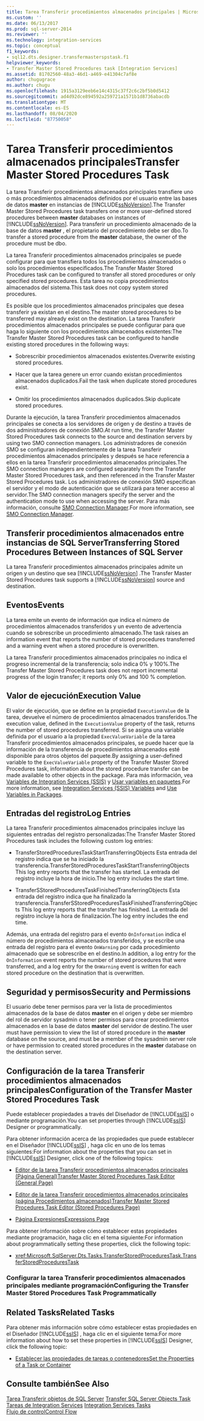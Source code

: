 ```yaml
---
title: Tarea Transferir procedimientos almacenados principales | Microsoft Docs
ms.custom: ''
ms.date: 06/13/2017
ms.prod: sql-server-2014
ms.reviewer: ''
ms.technology: integration-services
ms.topic: conceptual
f1_keywords:
- sql12.dts.designer.transfermasterspstask.f1
helpviewer_keywords:
- Transfer Master Stored Procedures task [Integration Services]
ms.assetid: 81702560-48a3-46d1-a469-e41304c7af8e
author: chugugrace
ms.author: chugu
ms.openlocfilehash: 1915a3129eeb6e14c4315c37f2c6c2bf5b0d5412
ms.sourcegitcommit: ad4d92dce894592a259721a1571b1d8736abacdb
ms.translationtype: MT
ms.contentlocale: es-ES
ms.lasthandoff: 08/04/2020
ms.locfileid: "87750058"
---
```

# <a name="transfer-master-stored-procedures-task"></a><span data-ttu-id="02de5-102">Tarea Transferir procedimientos almacenados principales</span><span class="sxs-lookup"><span data-stu-id="02de5-102">Transfer Master Stored Procedures Task</span></span>
  <span data-ttu-id="02de5-103">La tarea Transferir procedimientos almacenados principales transfiere uno o más procedimientos almacenados definidos por el usuario entre las bases de datos **master** en instancias de [!INCLUDE[ssNoVersion](../../includes/ssnoversion-md.md)].</span><span class="sxs-lookup"><span data-stu-id="02de5-103">The Transfer Master Stored Procedures task transfers one or more user-defined stored procedures between **master** databases on instances of [!INCLUDE[ssNoVersion](../../includes/ssnoversion-md.md)].</span></span> <span data-ttu-id="02de5-104">Para transferir un procedimiento almacenado de la base de datos **master** , el propietario del procedimiento debe ser dbo.</span><span class="sxs-lookup"><span data-stu-id="02de5-104">To transfer a stored procedure from the **master** database, the owner of the procedure must be dbo.</span></span>  
  
 <span data-ttu-id="02de5-105">La tarea Transferir procedimientos almacenados principales se puede configurar para que transfiera todos los procedimientos almacenados o solo los procedimientos especificados.</span><span class="sxs-lookup"><span data-stu-id="02de5-105">The Transfer Master Stored Procedures task can be configured to transfer all stored procedures or only specified stored procedures.</span></span> <span data-ttu-id="02de5-106">Esta tarea no copia procedimientos almacenados del sistema.</span><span class="sxs-lookup"><span data-stu-id="02de5-106">This task does not copy system stored procedures.</span></span>  
  
 <span data-ttu-id="02de5-107">Es posible que los procedimientos almacenados principales que desea transferir ya existan en el destino.</span><span class="sxs-lookup"><span data-stu-id="02de5-107">The master stored procedures to be transferred may already exist on the destination.</span></span> <span data-ttu-id="02de5-108">La tarea Transferir procedimientos almacenados principales se puede configurar para que haga lo siguiente con los procedimientos almacenados existentes:</span><span class="sxs-lookup"><span data-stu-id="02de5-108">The Transfer Master Stored Procedures task can be configured to handle existing stored procedures in the following ways:</span></span>  
  
-   <span data-ttu-id="02de5-109">Sobrescribir procedimientos almacenados existentes.</span><span class="sxs-lookup"><span data-stu-id="02de5-109">Overwrite existing stored procedures.</span></span>  
  
-   <span data-ttu-id="02de5-110">Hacer que la tarea genere un error cuando existan procedimientos almacenados duplicados.</span><span class="sxs-lookup"><span data-stu-id="02de5-110">Fail the task when duplicate stored procedures exist.</span></span>  
  
-   <span data-ttu-id="02de5-111">Omitir los procedimientos almacenados duplicados.</span><span class="sxs-lookup"><span data-stu-id="02de5-111">Skip duplicate stored procedures.</span></span>  
  
 <span data-ttu-id="02de5-112">Durante la ejecución, la tarea Transferir procedimientos almacenados principales se conecta a los servidores de origen y de destino a través de dos administradores de conexión SMO.</span><span class="sxs-lookup"><span data-stu-id="02de5-112">At run time, the Transfer Master Stored Procedures task connects to the source and destination servers by using two SMO connection managers.</span></span> <span data-ttu-id="02de5-113">Los administradores de conexión SMO se configuran independientemente de la tarea Transferir procedimientos almacenados principales y después se hace referencia a ellos en la tarea Transferir procedimientos almacenados principales.</span><span class="sxs-lookup"><span data-stu-id="02de5-113">The SMO connection managers are configured separately from the Transfer Master Stored Procedures task, and then referenced in the Transfer Master Stored Procedures task.</span></span> <span data-ttu-id="02de5-114">Los administradores de conexión SMO especifican el servidor y el modo de autenticación que se utilizará para tener acceso al servidor.</span><span class="sxs-lookup"><span data-stu-id="02de5-114">The SMO connection managers specify the server and the authentication mode to use when accessing the server.</span></span> <span data-ttu-id="02de5-115">Para más información, consulte [SMO Connection Manager](../connection-manager/smo-connection-manager.md).</span><span class="sxs-lookup"><span data-stu-id="02de5-115">For more information, see [SMO Connection Manager](../connection-manager/smo-connection-manager.md).</span></span>  
  
## <a name="transferring-stored-procedures-between-instances-of-sql-server"></a><span data-ttu-id="02de5-116">Transferir procedimientos almacenados entre instancias de SQL Server</span><span class="sxs-lookup"><span data-stu-id="02de5-116">Transferring Stored Procedures Between Instances of SQL Server</span></span>  
 <span data-ttu-id="02de5-117">La tarea Transferir procedimientos almacenados principales admite un origen y un destino que sea [!INCLUDE[ssNoVersion](../../includes/ssnoversion-md.md)] .</span><span class="sxs-lookup"><span data-stu-id="02de5-117">The Transfer Master Stored Procedures task supports a [!INCLUDE[ssNoVersion](../../includes/ssnoversion-md.md)] source and destination.</span></span>  
  
## <a name="events"></a><span data-ttu-id="02de5-118">Eventos</span><span class="sxs-lookup"><span data-stu-id="02de5-118">Events</span></span>  
 <span data-ttu-id="02de5-119">La tarea emite un evento de información que indica el número de procedimientos almacenados transferidos y un evento de advertencia cuando se sobrescribe un procedimiento almacenado.</span><span class="sxs-lookup"><span data-stu-id="02de5-119">The task raises an information event that reports the number of stored procedures transferred and a warning event when a stored procedure is overwritten.</span></span>  
  
 <span data-ttu-id="02de5-120">La tarea Transferir procedimientos almacenados principales no indica el progreso incremental de la transferencia; solo indica 0% y 100%.</span><span class="sxs-lookup"><span data-stu-id="02de5-120">The Transfer Master Stored Procedures task does not report incremental progress of the login transfer; it reports only 0% and 100 % completion.</span></span>  
  
## <a name="execution-value"></a><span data-ttu-id="02de5-121">Valor de ejecución</span><span class="sxs-lookup"><span data-stu-id="02de5-121">Execution Value</span></span>  
 <span data-ttu-id="02de5-122">El valor de ejecución, que se define en la propiedad `ExecutionValue` de la tarea, devuelve el número de procedimientos almacenados transferidos.</span><span class="sxs-lookup"><span data-stu-id="02de5-122">The execution value, defined in the `ExecutionValue` property of the task, returns the number of stored procedures transferred.</span></span> <span data-ttu-id="02de5-123">Si se asigna una variable definida por el usuario a la propiedad `ExecValueVariable` de la tarea Transferir procedimientos almacenados principales, se puede hacer que la información de la transferencia de procedimientos almacenados esté disponible para otros objetos del paquete.</span><span class="sxs-lookup"><span data-stu-id="02de5-123">By assigning a user-defined variable to the `ExecValueVariable` property of the Transfer Master Stored Procedures task, information about the stored procedure transfer can be made available to other objects in the package.</span></span> <span data-ttu-id="02de5-124">Para más información, vea [Variables de Integration Services &#40;SSIS&#41;](../integration-services-ssis-variables.md) y [Usar variables en paquetes](../use-variables-in-packages.md).</span><span class="sxs-lookup"><span data-stu-id="02de5-124">For more information, see [Integration Services &#40;SSIS&#41; Variables](../integration-services-ssis-variables.md) and [Use Variables in Packages](../use-variables-in-packages.md).</span></span>  
  
## <a name="log-entries"></a><span data-ttu-id="02de5-125">Entradas del registro</span><span class="sxs-lookup"><span data-stu-id="02de5-125">Log Entries</span></span>  
 <span data-ttu-id="02de5-126">La tarea Transferir procedimientos almacenados principales incluye las siguientes entradas del registro personalizadas:</span><span class="sxs-lookup"><span data-stu-id="02de5-126">The Transfer Master Stored Procedures task includes the following custom log entries:</span></span>  
  
-   <span data-ttu-id="02de5-127">TransferStoredProceduresTaskStartTransferringObjects  Esta entrada del registro indica que se ha iniciado la transferencia.</span><span class="sxs-lookup"><span data-stu-id="02de5-127">TransferStoredProceduresTaskStartTransferringObjects  This log entry reports that the transfer has started.</span></span> <span data-ttu-id="02de5-128">La entrada del registro incluye la hora de inicio.</span><span class="sxs-lookup"><span data-stu-id="02de5-128">The log entry includes the start time.</span></span>  
  
-   <span data-ttu-id="02de5-129">TransferSStoredProceduresTaskFinishedTransferringObjects  Esta entrada del registro indica que ha finalizado la transferencia.</span><span class="sxs-lookup"><span data-stu-id="02de5-129">TransferSStoredProceduresTaskFinishedTransferringObjects  This log entry reports that the transfer has finished.</span></span> <span data-ttu-id="02de5-130">La entrada del registro incluye la hora de finalización.</span><span class="sxs-lookup"><span data-stu-id="02de5-130">The log entry includes the end time.</span></span>  
  
 <span data-ttu-id="02de5-131">Además, una entrada del registro para el evento `OnInformation` indica el número de procedimientos almacenados transferidos, y se escribe una entrada del registro para el evento `OnWarning` por cada procedimiento almacenado que se sobrescribe en el destino.</span><span class="sxs-lookup"><span data-stu-id="02de5-131">In addition, a log entry for the `OnInformation` event reports the number of stored procedures that were transferred, and a log entry for the `OnWarning` event is written for each stored procedure on the destination that is overwritten.</span></span>  
  
## <a name="security-and-permissions"></a><span data-ttu-id="02de5-132">Seguridad y permisos</span><span class="sxs-lookup"><span data-stu-id="02de5-132">Security and Permissions</span></span>  
 <span data-ttu-id="02de5-133">El usuario debe tener permisos para ver la lista de procedimientos almacenados de la base de datos **master** en el origen y debe ser miembro del rol de servidor sysadmin o tener permisos para crear procedimientos almacenados en la base de datos **master** del servidor de destino.</span><span class="sxs-lookup"><span data-stu-id="02de5-133">The user must have permission to view the list of stored procedure in the **master** database on the source, and must be a member of the sysadmin server role or have permission to created stored procedures in the **master** database on the destination server.</span></span>  
  
## <a name="configuration-of-the-transfer-master-stored-procedures-task"></a><span data-ttu-id="02de5-134">Configuración de la tarea Transferir procedimientos almacenados principales</span><span class="sxs-lookup"><span data-stu-id="02de5-134">Configuration of the Transfer Master Stored Procedures Task</span></span>  
 <span data-ttu-id="02de5-135">Puede establecer propiedades a través del Diseñador de [!INCLUDE[ssIS](../../includes/ssis-md.md)] o mediante programación.</span><span class="sxs-lookup"><span data-stu-id="02de5-135">You can set properties through [!INCLUDE[ssIS](../../includes/ssis-md.md)] Designer or programmatically.</span></span>  
  
 <span data-ttu-id="02de5-136">Para obtener información acerca de las propiedades que puede establecer en el Diseñador [!INCLUDE[ssIS](../../includes/ssis-md.md)] , haga clic en uno de los temas siguientes:</span><span class="sxs-lookup"><span data-stu-id="02de5-136">For information about the properties that you can set in [!INCLUDE[ssIS](../../includes/ssis-md.md)] Designer, click one of the following topics:</span></span>  
  
-   [<span data-ttu-id="02de5-137">Editor de la tarea Transferir procedimientos almacenados principales &#40;Página General&#41;</span><span class="sxs-lookup"><span data-stu-id="02de5-137">Transfer Master Stored Procedures Task Editor &#40;General Page&#41;</span></span>](../general-page-of-integration-services-designers-options.md)  
  
-   [<span data-ttu-id="02de5-138">Editor de la tarea Transferir procedimientos almacenados principales &#40;página Procedimientos almacenados&#41;</span><span class="sxs-lookup"><span data-stu-id="02de5-138">Transfer Master Stored Procedures Task Editor &#40;Stored Procedures Page&#41;</span></span>](../transfer-master-stored-procedures-task-editor-stored-procedures-page.md)  
  
-   [<span data-ttu-id="02de5-139">Página Expresiones</span><span class="sxs-lookup"><span data-stu-id="02de5-139">Expressions Page</span></span>](../expressions/expressions-page.md)  
  
 <span data-ttu-id="02de5-140">Para obtener información sobre cómo establecer estas propiedades mediante programación, haga clic en el tema siguiente:</span><span class="sxs-lookup"><span data-stu-id="02de5-140">For information about programmatically setting these properties, click the following topic:</span></span>  
  
-   <xref:Microsoft.SqlServer.Dts.Tasks.TransferStoredProceduresTask.TransferStoredProceduresTask>  
  
### <a name="configuring-the-transfer-master-stored-procedures-task-programmatically"></a><span data-ttu-id="02de5-141">Configurar la tarea Transferir procedimientos almacenados principales mediante programación</span><span class="sxs-lookup"><span data-stu-id="02de5-141">Configuring the Transfer Master Stored Procedures Task Programmatically</span></span>  
  
## <a name="related-tasks"></a><span data-ttu-id="02de5-142">Related Tasks</span><span class="sxs-lookup"><span data-stu-id="02de5-142">Related Tasks</span></span>  
 <span data-ttu-id="02de5-143">Para obtener más información sobre cómo establecer estas propiedades en el Diseñador [!INCLUDE[ssIS](../../includes/ssis-md.md)] , haga clic en el siguiente tema:</span><span class="sxs-lookup"><span data-stu-id="02de5-143">For more information about how to set these properties in [!INCLUDE[ssIS](../../includes/ssis-md.md)] Designer, click the following topic:</span></span>  
  
-   [<span data-ttu-id="02de5-144">Establecer las propiedades de tareas o contenedores</span><span class="sxs-lookup"><span data-stu-id="02de5-144">Set the Properties of a Task or Container</span></span>](../set-the-properties-of-a-task-or-container.md)  
  
## <a name="see-also"></a><span data-ttu-id="02de5-145">Consulte también</span><span class="sxs-lookup"><span data-stu-id="02de5-145">See Also</span></span>  
 <span data-ttu-id="02de5-146">[Tarea Transferir objetos de SQL Server](transfer-sql-server-objects-task.md) </span><span class="sxs-lookup"><span data-stu-id="02de5-146">[Transfer SQL Server Objects Task](transfer-sql-server-objects-task.md) </span></span>  
 <span data-ttu-id="02de5-147">[Tareas de Integration Services](integration-services-tasks.md) </span><span class="sxs-lookup"><span data-stu-id="02de5-147">[Integration Services Tasks](integration-services-tasks.md) </span></span>  
 [<span data-ttu-id="02de5-148">Flujo de control</span><span class="sxs-lookup"><span data-stu-id="02de5-148">Control Flow</span></span>](control-flow.md)  
  
  
